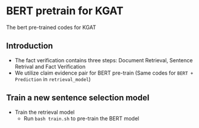 # BERT pretrain for KGAT

The bert pre-trained codes for KGAT

## Introduction
* The fact verification contains three steps: Document Retrieval, Sentence Retrival and Fact Verification
* We utilize claim evidence pair for BERT pre-train (Same codes for ``BERT + Prediction`` in ``retrieval_model``)



## Train a new sentence selection model
* Train the retrieval model
	* Run ``bash train.sh`` to pre-train the BERT model



